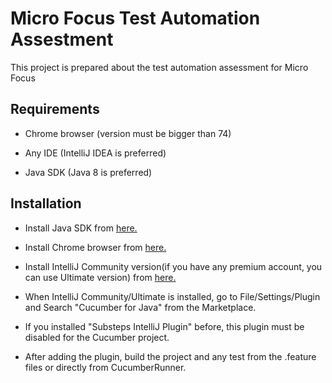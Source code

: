 # Micro Focus Test Automation Assestment

This project is prepared about the test automation assessment for Micro Focus

## Requirements
- Chrome browser (version must be bigger than 74)

- Any IDE (IntelliJ IDEA is preferred)

- Java SDK (Java 8 is preferred)

## Installation

- Install Java SDK from [here.](https://www.oracle.com/technetwork/java/javase/downloads/index.html)

- Install Chrome browser from [here.](https://www.google.com/chrome/)

- Install IntelliJ Community version(if you have any premium account, you can use Ultimate version) from [here.](https://www.jetbrains.com/idea/download/)

- When IntelliJ Community/Ultimate is installed, go to File/Settings/Plugin and Search "Cucumber for Java" from the Marketplace.

- If you installed "Substeps IntelliJ Plugin" before, this plugin must be disabled for the Cucumber project.

- After adding the plugin, build the project and any test from the .feature files or directly from CucumberRunner.
